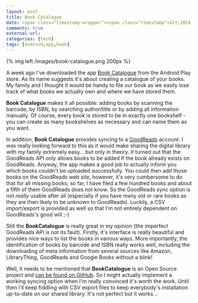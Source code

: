 ```yaml
---
layout: post
title: Book Catalogue
date: <span class="timestamp-wrapper"><span class="timestamp">&lt;2014-02-10 Mon&gt;</span></span> 
comments: true
external-url:
categories: [tech]
tags: [android,app,book]
---
```

{% img left /images/book-catalogue.png 200px  %}

A week ago I've downloaded the app
<a href="https://play.google.com/store/apps/details?id=com.eleybourn.bookcatalogue&hl=de" target="_blank">Book Catalogue</a> from the Android Play store. As its name suggests it's
about creating a catalogue of your books. My family and I thought it would be handy
to file our book as we easily lose track of what books we actually own
and where we have stored them.

**Book Catalogue** makes it all possible: adding books by scanning the
barcode, by ISBN, by searching author/title or by adding all
information manually. Of course, every book is stored to be in exactly
one bookshelf - you can create as many bookshelves as necessary and
can name them as you want.

In addition, **Book Catalogue** provides syncing to a <a href="http://www.goodreads.com/" target="_blank">GoodReads</a> account.
I was really looking forward to this as it would make sharing the
digital library with my family extremely easy&#x2026; but only in theory.
It turned out that the GoodReads API only allows books to be added if
the book already exists on GoodReads. Anyway, the app makes a good
job to actually inform you which books couldn't be uploaded
successfully. You could then add those books on the GoodReads web
site, however, it's very cumbersome to do that for all missing books;
so far, I have filed a few hundred books and about a fifth of them
GoodReads does not know. So the GoodReads sync option is not *really*
usable after all (especially if you have many old or rare books as
they are then likely to be unknown to GoodReads). Luckily, a CSV
import/export is provided as well so that I'm not entirely dependent on
GoodReads's good will ;-)

Still the **BookCatalogue** is really great in my opinion (the imperfect GoodReads
API is not its fault). Firstly, it's interface is really beautiful and
provides nice ways to list the books in various ways. More
importantly, the identification of books by barcode and ISBN really
works well, including the downloading of meta information from several
sources like Amazon, LibraryThing, GoodReads and Google Books without
a blink!

Well, it needs to be mentioned that **BookCatalogue** is an Open Source
project and <a href="https://github.com/eleybourn/Book-Catalogue" target="_blank">can be found on GitHub</a>. So I might actually implement a
working syncing option when I'm really convinced it's worth the work.
Until then I'll keep fiddling with CSV export files to keep
everybody's installation up-to-date on our shared library. It's not
perfect but it works&#x2026;
